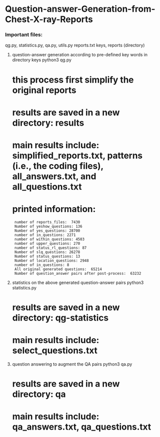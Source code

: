 # Question-answer-Generation-from-Chest-X-ray-Reports

### Important files:
qg.py, statistics.py, qa.py, utils.py
reports.txt
keys, reports (directory)

1. question-answer generation according to pre-defined key words in directory keys
    python3 qg.py
    # this process first simplify the original reports
    # results are saved in a new directory: results
    # main results include: simplified_reports.txt, patterns (i.e., the coding files), all_answers.txt, and all_questions.txt
    # printed information:
        number of reports_files:  7430
        Number of yeshow_questions: 136
        Number of yes_questions: 28700
        number of in_questions: 2271
        number of within_questions: 4503
        number of upper_questions: 270
        number of status_rl_questions: 87
        Number of slq_questions: 26278
        Number of status_questions: 13
        Number of location_questions: 2948
        number of in_questions: 8
        All original generated questions:  65214
        Number of question_answer pairs after post-process:  63232


2. statistics on the above generated question-answer pairs
    python3 statistics.py
    # results are saved in a new directory: qg-statistics
    # main results include: select_questions.txt


3. question answering to augment the QA pairs
    python3 qa.py
    # results are saved in a new directory: qa
    # main results include: qa_answers.txt, qa_questions.txt

